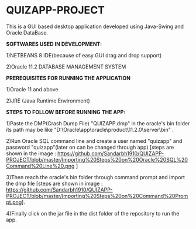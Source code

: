 # QUIZAPP-PROJECT
This is a GUI based desktop application developed using Java-Swing and Oracle DataBase.

**SOFTWARES USED IN DEVELOPMENT:**

1)NETBEANS 8 IDE(because of easy GUI drag and drop support)

2)Oracle 11.2 DATABASE MANAGEMENT SYSTEM

**PREREQUISITES FOR RUNNING THE APPLICATION**

1)Oracle 11 and above

2)JRE (Java Runtime Environment)

**STEPS TO FOLLOW BEFORE RUNNING THE APP:**

1)Paste the DMP(Crash Dump File) "QUIZAPP.dmp" in the oracle's bin folder its path may be like "D:\Oracle\app\oracle\product\11.2.0\server\bin" .

2)Run Oracle SQL command line and create a user named "quizapp" and password "quizapp"(later on can be changed through app) [steps are shown in the image : https://github.com/Sandarbh1910/QUIZAPP-PROJECT/blob/master/Importing%20Steps%20on%20Oracle%20SQL%20Command%20Line%20.png ]

3)Then reach the oracle's bin folder through command prompt  and import the dmp file [steps are shown in image : https://github.com/Sandarbh1910/QUIZAPP-PROJECT/blob/master/Importing%20Steps%20on%20Command%20Prompt.png].

4)Finally click on the jar file in the dist folder of the repository to run the app.

